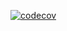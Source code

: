 [![codecov](https://codecov.io/gh/jortiz98/codecov-test/branch/main/graph/badge.svg?token=NEXQQIP9D7)](https://codecov.io/gh/jortiz98/codecov-test)
